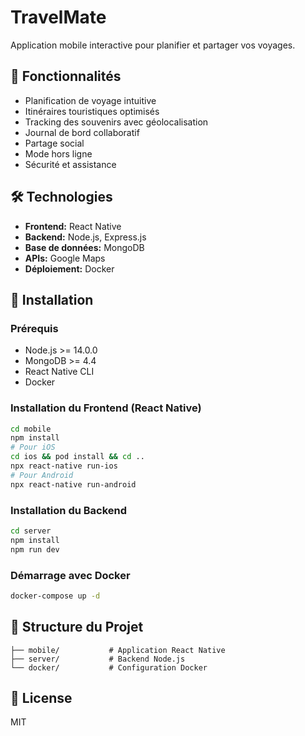 # TravelMate

Application mobile interactive pour planifier et partager vos voyages.

## 🌟 Fonctionnalités

- Planification de voyage intuitive
- Itinéraires touristiques optimisés
- Tracking des souvenirs avec géolocalisation
- Journal de bord collaboratif
- Partage social
- Mode hors ligne
- Sécurité et assistance

## 🛠 Technologies

- **Frontend:** React Native
- **Backend:** Node.js, Express.js
- **Base de données:** MongoDB
- **APIs:** Google Maps
- **Déploiement:** Docker

## 🚀 Installation

### Prérequis

- Node.js >= 14.0.0
- MongoDB >= 4.4
- React Native CLI
- Docker

### Installation du Frontend (React Native)

```bash
cd mobile
npm install
# Pour iOS
cd ios && pod install && cd ..
npx react-native run-ios
# Pour Android
npx react-native run-android
```

### Installation du Backend

```bash
cd server
npm install
npm run dev
```

### Démarrage avec Docker

```bash
docker-compose up -d
```

## 📱 Structure du Projet

```
├── mobile/           # Application React Native
├── server/           # Backend Node.js
└── docker/           # Configuration Docker
```

## 📝 License

MIT